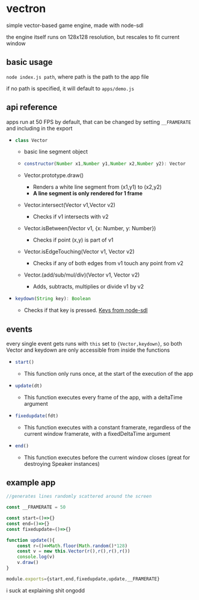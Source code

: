 # vectron
simple vector-based game engine, made with node-sdl

the engine itself runs on 128x128 resolution, but rescales to fit current window

## basic usage

`node index.js path`, where path is the path to the app file

if no path is specified, it will default to `apps/demo.js`

## api reference

apps run at 50 FPS by default, that can be changed by setting `__FRAMERATE` and including in the export

- ```js
  class Vector
  ```
  - basic line segment object
    
  - ```js
    constructor(Number x1,Number y1,Number x2,Number y2): Vector
    ```
  - Vector.prototype.draw()
    - Renders a white line segment from (x1,y1) to (x2,y2)
    - **A line segment is only rendered for 1 frame**
      
  - Vector.intersect(Vector v1,Vector v2) 
    - Checks if v1 intersects with v2
      
  - Vector.isBetween(Vector v1, {x: Number, y: Number})
    - Checks if point (x,y) is part of v1
      
  - Vector.isEdgeTouching(Vector v1, Vector v2)
    - Checks if any of both edges from v1 touch any point from v2
  - Vector.(add/sub/mul/div)(Vector v1, Vector v2)
    - Adds, subtracts, multiplies or divide v1 by v2
   
- ```js
  keydown(String key): Boolean
  ```
    - Checks if that key is pressed. [Keys from node-sdl](https://github.com/kmamal/node-sdl#virtual-keys)
 
## events
every single event gets runs with `this` set to `{Vector,keydown}`, so both Vector and keydown are only accessible from inside the functions

- ```js
  start()
  ```
  - This function only runs once, at the start of the execution of the app
- ```js
  update(dt)
  ```
  - This function executes every frame of the app, with a deltaTime argument
 
- ```js
  fixedupdate(fdt)
  ```
  - This function executes with a constant framerate, regardless of the current window framerate, with a fixedDeltaTime argument
- ```js
  end()
  ```
  - This function executes before the current window closes (great for destroying Speaker instances)
 
## example app
```js
//generates lines randomly scattered around the screen

const __FRAMERATE = 50

const start=()=>{}
const end=()=>{}
const fixedupdate=()=>{}

function update(){
    const r=()=>Math.floor(Math.random()*128)
    const v = new this.Vector(r(),r(),r(),r())
    console.log(v)
    v.draw()
}

module.exports={start,end,fixedupdate,update,__FRAMERATE}
```
i suck at explaining shit ongodd
